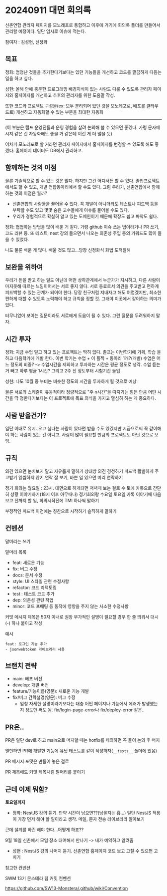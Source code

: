 # 20240911 대면 회의록

신촌연합 관리자 페이지를 모노레포로 통합하고 이후에 거기에 회의록 폴더를 만들어서 관리할 예정이다. 일단 임시로 이슈에 적는다.

참여자 : 김성현, 신정화

## 목표

정화: 엄청난 것들을 추가한다기보다는 있던 기능들을 개선하고 코드를 깔끔하게 다듬는 일을 하고 싶다.

성현: 올해 안에 충분한 프로그래밍 배경지식이 없는 사람도 다룰 수 있도록 관리자 페이지와 홈페이지를 개선하고 추후의 관리자를 위한 도움말 작성.

또한 코드와 프로젝트 구성을(ex: 모두 분리되어 있던 것을 모노레포로, 배포를 클라우드로) 개선하고 자동화할 수 있는 부분을 최대한 자동화

---

(이 부분은 캠프 운영진들과 운영 경험을 살려 논의해 볼 수 있으면 좋겠다. 가령 문자메시지 같은 건 자동화해도 좋을 거 같은데 이런 게 더 많을 듯)

어차피 모노레포로 할 거라면 관리자 페이지에서 홈페이지를 변경할 수 있도록 해도 좋겠다. 홈페이지 데이터도 DB에서 관리하고.

## 함께하는 것의 이점

물론 기술적으로 할 수 있는 것은 많다. 하지만 그건 어디서든 할 수 있다. 졸업프로젝트에서도 할 수 있고, 개발 연합동아리에서 할 수도 있다. 그럼 우리가, 신촌연합에서 함께하는 것의 이점은 뭘까?

- 신촌연합의 사람들을 끌어올 수 있다. 꼭 개발이 아니더라도 테스트나 피드백 등을 부탁할 수도 있고 몇몇 숨은 고수들에게 이슈를 물어볼 수도 있다.
- 우리가 경험적으로 확실히 알고 있는 도메인이기 때문에 확장도 쉽고 파악도 쉽다.

정화: 협업하는 방법을 많이 배운 거 같다. 가령 github 이슈 쓰는 법이라거나 PR 쓰기, 코드 리뷰 등. 또 테스트, nest 강의 들으면서 나오는 의존성 주입 등의 키워드도 많이 들을 수 있었다.

나도 물론 배운 게 많다. 배울 것도 많고...당장 신정화식 화법 도적질해

## 보완을 위하여

우리가 돈을 받고 하는 일도 아닌데 어떤 상하관계에서 누군가가 지시하고, 다른 사람이 마지못해 따르는 느낌이어서는 서로 좋지 않다. 서로 동료로서 의견을 주고받고 편하게 피드백할 수 있는 관계가 되어야 한다. 당장 친구처럼 지내자고 해도 어렵겠지만, 최소한 편하게 대할 수 있도록 노력해야 하고 규칙을 정할 것. 그래야 이곳에서 같이하는 의미가 있다.

터무니없어 보이는 질문이라도 서로에게 도움이 될 수 있다. 그런 질문을 두려워하지 말자.

## 시간 투자

정화: 지금 수업 말고 하고 있는 프로젝트는 딱히 없다. 졸프는 이번학기에 기획, 학습 을 하고 다음학기에 개발 한다. 이번 학기는 수업 + 이 플젝 + 동아리 1개?(개발)
수업은 어느 정도의 비중? -> 수업시간을 제외하고 투자하는 시간은 평균 정도로 생각. 수업 듣는 거 빼고 하루 평균 1시간? 그리고 2주 전 정도부터 시험기간 돌입

성현: 나도 10월 중 부터는 비슷한 정도의 시간을 투자하게 될 것으로 예상

물론 서로의 스케줄이 유동적이라 정량적으로 "주 n시간"을 따지기는 힘든 만큼 어떤 시간을 딱 정한다기보다는 이 프로젝트에 목표 의식을 가지고 열심히 하는 게 중요하다.

## 사람 받을건가?

일단 이대로 유지. 오고 싶다는 사람이 있다면 받을 수도 있겠지만 지금으로써 꼭 같이해야 하는 사람이 있는 건 아니고, 사람이 많이 필요할 만큼의 프로젝트도 아닌 것으로 보임.

## 규칙

의견 있으면 눈치보지 말고 자유롭게 말하기
상대방 의견 경청하기
피드백 활발하게 주고받기
읽씹하지 않기
연락 잘 보기, 바쁜 일 있으면 미리 연락하기

정기 회의는 월요일 : 23시. 대면으로 하게되면 저녁때 보는 걸로
수 토에 카톡으로 간단히 상황 이야기하기(18시 이후 아무때나)
정기회의랑 수요일 토요일 카톡 이야기때 다음 보고 전까지 할 일, 회의시작전에 TMI 하나씩 말하기

부정적인 피드백 이전에는 칭찬으로 시작하기
솔직하게 말하기

## 컨벤션

말머리는 쓰기

말머리 목록
- feat: 새로운 기능
- fix: 버그 수정
- docs: 문서 수정
- style: UI 스타일 관련 수정사항
- refactor: 코드 리팩토링
- test : 테스트 코드 추가
- dep: 의존성 관련 작업
- minor: 코드 포매팅 등 동작에 영향을 주지 않는 사소한 수정사항

커밋 메시지
제목은 50자 이내로 권장
부가적인 설명이 필요할 경우 한 줄 띄워서 대시(-) 하나 붙이고 작성

예시
```
feat: 로그인 기능 추가
- jsonwebtoken 라이브러리 사용
```

## 브랜치 전략

- main: 배포 버전
- develop: 개발 버전
- feature/기능이름(영문): 새로운 기능 개발
- fix/버그 간략설명(영문): 버그 수정
  - 엄청 자세한 설명이라기보다는 대충 어떤 페이지나 기능에서 에러가 발생했는지 정도만 써도 됨. fix/login-page-error나 fix/deploy-error 같은..

## PR은..

PR은 일단 dev로 하고 main으로 머지할 때는 hotfix를 제외하면 꼭 둘이 논의 후 머지

웬만하면 PR에 개발한 기능에 유닛 테스트를 같이 작성하자(`__tests__` 폴더에 있음)

PR 메시지 포맷은 만들어 놓은 걸로

PR 제목에도 커밋 제목처럼 말머리를 붙이기

## 근데 이제 뭐함?

**토요일까지**

- 정화: NestJS 강의 듣기. 만약 시간이 남으면??(남을지는 흠...) 일단 NestJS 적용이 가장 먼저 해야 할 일이라고 생각. 메일, 문자 전송 라이브러리 알아보기

근데 설계를 하긴 해야 한다...어떻게 하죠??

9월 18일 신촌에서 모임 장소 대여해서 만나기 -> 내가 예약하고 알려줌

- 성현 : NestJS 강의 나머지 듣기. 신촌연합 홈페이지 코드 보고 고칠 수 있으면 고치기

참고한 컨벤션

SWM 13기 몬스테라 팀 커밋 컨벤션

https://github.com/SW13-Monstera/.github/wiki/Convention


